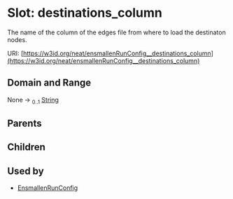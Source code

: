 
# Slot: destinations_column


The name of the column of the edges file from where to load the destinaton nodes.

URI: [https://w3id.org/neat/ensmallenRunConfig__destinations_column](https://w3id.org/neat/ensmallenRunConfig__destinations_column)


## Domain and Range

None &#8594;  <sub>0..1</sub> [String](types/String.md)

## Parents


## Children


## Used by

 * [EnsmallenRunConfig](EnsmallenRunConfig.md)
